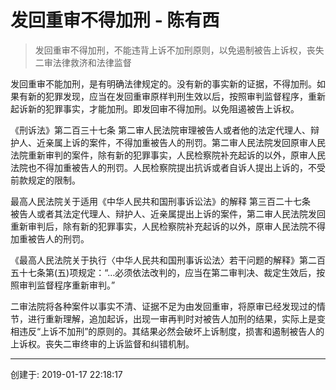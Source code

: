 # 发回重审不得加刑 - 陈有西

>   发回重审不得加刑，不能违背上诉不加刑原则，以免遏制被告上诉权，丧失二审法律救济和法律监督

发回重审不能加刑，是有明确法律规定的。没有新的事实新的证据，不得加刑。如果有新的犯罪发现，应当在发回重审原样判刑生效以后，按照审判监督程序，重新起诉新的犯罪事实，才能加刑。即发回审不得加刑。以免阻遏被告上诉权。

《刑诉法》第二百三十七条 第二审人民法院审理被告人或者他的法定代理人、辩护人、近亲属上诉的案件，不得加重被告人的刑罚。第二审人民法院发回原审人民法院重新审判的案件，除有新的犯罪事实，人民检察院补充起诉的以外，原审人民法院也不得加重被告人的刑罚。人民检察院提出抗诉或者自诉人提出上诉的，不受前款规定的限制。

最高人民法院关于适用《中华人民共和国刑事诉讼法》的解释 第三百二十七条　被告人或者其法定代理人、辩护人、近亲属提出上诉的案件，第二审人民法院发回重新审判后，除有新的犯罪事实，人民检察院补充起诉的以外，原审人民法院不得加重被告人的刑罚。

《最高人民法院关于执行〈中华人民共和国刑事诉讼法〉若干问题的解释》第二百五十七条第(五)项规定：“…必须依法改判的，应当在第二审判决、裁定生效后，按照审判监督程序重新审判。”

二审法院将各种案件以事实不清、证据不足为由发回重审，将原审已经发现过的情节，进行重新理解，追加起诉，出现一审再判时对被告人加刑的结果，实际上是变相违反“上诉不加刑”的原则的。其结果必然会破坏上诉制度，损害和遏制被告人的上诉权。丧失二审终审的上诉监督和纠错机制。  

------

创建于: 2019-01-17 22:18:17
